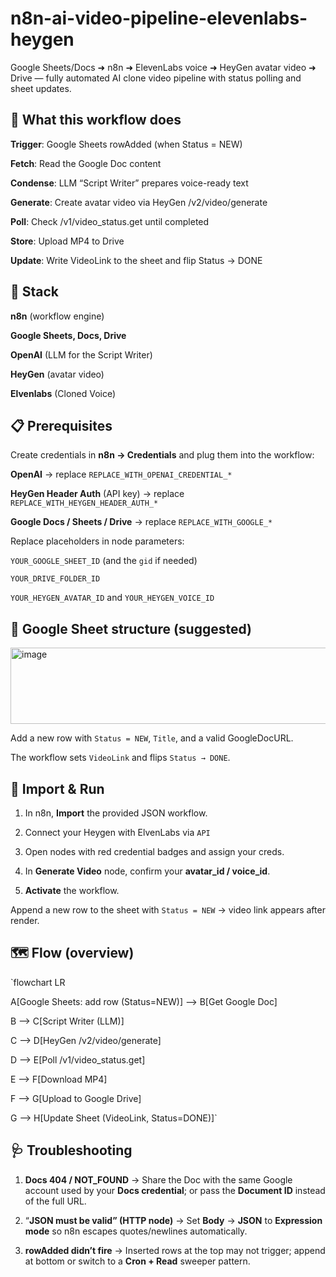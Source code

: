 # n8n-ai-video-pipeline-elevenlabs-heygen
Google Sheets/Docs ➜ n8n ➜ ElevenLabs voice ➜ HeyGen avatar video ➜ Drive — fully automated AI clone video pipeline with status polling and sheet updates.

## 🚀 What this workflow does

**Trigger**: Google Sheets rowAdded (when Status = NEW)

**Fetch**: Read the Google Doc content

**Condense**: LLM “Script Writer” prepares voice-ready text

**Generate**: Create avatar video via HeyGen /v2/video/generate

**Poll**: Check /v1/video_status.get until completed

**Store**: Upload MP4 to Drive

**Update**: Write VideoLink to the sheet and flip Status → DONE

## 🧱 Stack

**n8n** (workflow engine)

**Google Sheets, Docs, Drive**

**OpenAI** (LLM for the Script Writer)

**HeyGen** (avatar video)

**Elvenlabs** (Cloned Voice)

## 📋 Prerequisites

Create credentials in **n8n → Credentials** and plug them into the workflow:

  **OpenAI** → replace `REPLACE_WITH_OPENAI_CREDENTIAL_*`

  **HeyGen Header Auth** (API key) → replace `REPLACE_WITH_HEYGEN_HEADER_AUTH_*`

  **Google Docs / Sheets / Drive** → replace `REPLACE_WITH_GOOGLE_*`

Replace placeholders in node parameters:

  `YOUR_GOOGLE_SHEET_ID` (and the `gid` if needed)

  `YOUR_DRIVE_FOLDER_ID`

  `YOUR_HEYGEN_AVATAR_ID` and `YOUR_HEYGEN_VOICE_ID`

## 📑 Google Sheet structure (suggested)

<img width="813" height="122" alt="image" src="https://github.com/user-attachments/assets/eb515062-62ec-414b-907f-147320fa69f2" />


Add a new row with `Status = NEW`, `Title`, and a valid GoogleDocURL.

The workflow sets `VideoLink` and flips `Status → DONE`.

## 🔧 Import & Run

  1. In n8n, **Import** the provided JSON workflow.
  
  2. Connect your Heygen with ElvenLabs via `API`
  
  3. Open nodes with red credential badges and assign your creds.
  
  4. In **Generate Video** node, confirm your **avatar_id / voice_id**.
  
  5. **Activate** the workflow.

Append a new row to the sheet with `Status = NEW` → video link appears after render.

## 🗺️ Flow (overview)
`flowchart LR

  A[Google Sheets: add row (Status=NEW)] --> B[Get Google Doc]
  
  B --> C[Script Writer (LLM)]
  
  C --> D[HeyGen /v2/video/generate]
  
  D --> E[Poll /v1/video_status.get]
  
  E --> F[Download MP4]
  
  F --> G[Upload to Google Drive]
  
  G --> H[Update Sheet (VideoLink, Status=DONE)]`
  

## 🩺 Troubleshooting

  1. **Docs 404 / NOT_FOUND** → Share the Doc with the same Google account used by your **Docs credential**; or pass the **Document ID** instead of the full URL.
    
  2. “**JSON must be valid” (HTTP node)** → Set **Body** → **JSON** to **Expression mode** so n8n escapes quotes/newlines automatically.
    
  3. **rowAdded didn’t fire** → Inserted rows at the top may not trigger; append at bottom or switch to a **Cron + Read** sweeper pattern.
